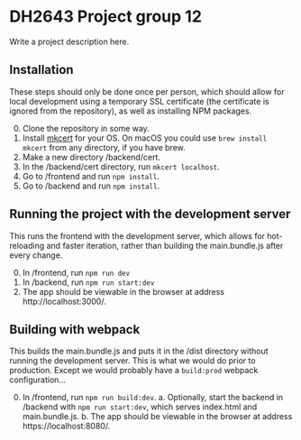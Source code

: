 # DH2643 Project group 12

Write a project description here.

## Installation

These steps should only be done once per person, which should allow for local development using a temporary SSL certificate (the certificate is ignored from the repository), as well as installing NPM packages.

0. Clone the repository in some way.
1. Install [mkcert](https://github.com/FiloSottile/mkcert) for your OS. On macOS you could use `brew install mkcert` from any directory, if you have brew.
2. Make a new directory /backend/cert.
3. In the /backend/cert directory, run `mkcert localhost`.
4. Go to /frontend and run `npm install`.
5. Go to /backend and run `npm install`.

## Running the project with the development server

This runs the frontend with the development server, which allows for hot-reloading and faster iteration, rather than building the main.bundle.js after every change.

0. In /frontend, run `npm run dev`
1. In /backend, run `npm run start:dev`
2. The app should be viewable in the browser at address http://localhost:3000/.

## Building with webpack

This builds the main.bundle.js and puts it in the /dist directory without running the development server. This is what we would do prior to production. Except we would probably have a `build:prod` webpack configuration...

0. In /frontend, run `npm run build:dev`.
   a. Optionally, start the backend in /backend with `npm run start:dev`, which serves index.html and main.bundle.js.
   b. The app should be viewable in the browser at address https://localhost:8080/.
